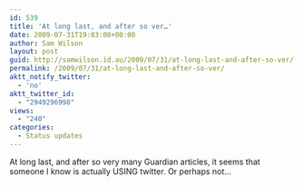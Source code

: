 ```yaml
---
id: 539
title: 'At long last, and after so ver…'
date: 2009-07-31T19:03:08+00:00
author: Sam Wilson
layout: post
guid: http://samwilson.id.au/2009/07/31/at-long-last-and-after-so-ver/
permalink: /2009/07/31/at-long-last-and-after-so-ver/
aktt_notify_twitter:
  - 'no'
aktt_twitter_id:
  - "2949296998"
views:
  - "240"
categories:
  - Status updates
---
```

At long last, and after so very many Guardian articles,
it seems that someone I know is actually USING twitter. Or perhaps not…
